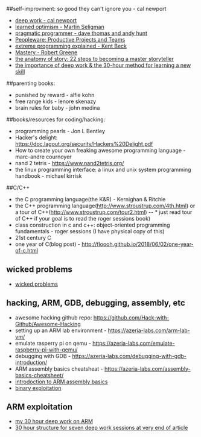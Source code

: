 ##self-improvment:
so good they can't ignore you - cal newport
* [deep work - cal newport]()
* [learned optimism - Martin Seligman]()
* [pragmatic programmer - dave thomas and andy hunt]()
* [Peopleware: Productive Projects and Teams]()
* [extreme programming explained - Kent Beck]()
* [Mastery - Robert Greene]()
* [the anatomy of story: 22 steps to becoming a master storyteller]()
* [the importance of deep work & the 30-hour method for learning a new skill](https://azeria-labs.com/the-importance-of-deep-work-the-30-hour-method-for-learning-a-new-skill/)

##parenting books:
* punished by reward - alfie kohn
* free range kids - lenore skenazy
* brain rules for baby - john medina

##books/resources for coding/hacking:
* programming pearls - Jon L Bentley
* Hacker's delight: https://doc.lagout.org/security/Hackers%20Delight.pdf
* How to create your own freaking awesome programming language - marc-andre cournoyer
* nand 2 tetris - https://www.nand2tetris.org/
* the linux programming interface: a linux and unix system programming handbook - michael kirrisk

##C/C++
* the C programming language(the K&R) -  Kernighan & Ritchie
* the C++ programming language(http://www.stroustrup.com/4th.html) or a tour of C++(http://www.stroustrup.com/tour2.html) -- * just read tour of C++ if your goal is to read the roger sessions book)
* class construction in c and c++: object-oriented programming fundamentals - roger sessions (I have physical copy of this)
* 21st century C
* one year of C(blog post) - http://floooh.github.io/2018/06/02/one-year-of-c.html

## wicked problems
* [wicked problems](http://www.kschroeder.com/weblog/wicked-1)

## hacking, ARM, GDB, debugging, assembly, etc
* awesome hacking github repo: https://github.com/Hack-with-Github/Awesome-Hacking
* setting up an ARM lab environment - https://azeria-labs.com/arm-lab-vm/
* emulate rasperry pi on qemu - https://azeria-labs.com/emulate-raspberry-pi-with-qemu/
* debugging with GDB - https://azeria-labs.com/debugging-with-gdb-introduction/
* ARM assembly basics cheatsheat - https://azeria-labs.com/assembly-basics-cheatsheet/
* [introdoction to ARM assembly basics](https://azeria-labs.com/writing-arm-assembly-part-1/)
* [binary exploitation](https://azeria-labs.com/writing-arm-shellcode/)


## ARM exploitation
* [my 30 hour deep work on ARM](https://github.com/JackAWatt/Free-Parking/blob/master/docs/thirty-hour/ARM-exploitation/sessions.md)
* [30 hour structure for seven deep work sessions at very end of article](https://azeria-labs.com/the-importance-of-deep-work-the-30-hour-method-for-learning-a-new-skill/)
